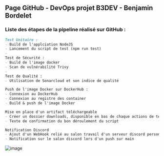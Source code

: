## Page GitHub - DevOps projet B3DEV - Benjamin Bordelet

### Liste des étapes de la pipeline réalisé sur GitHub :

```markdown
Test Unitaire :
- Build de l'applciation NodeJS
- Lancement du script de test (npm run test)
- 
Test de Sécurité :
- Build de l'image docker
- Scan de vulnérabilité Trivy
- 
Test de Qualité :
- Utilisation de Sonarcloud et son indice de qualité

Push de l'image Docker sur DockerHub :
- Connexion au DockerHub
- Connexion au registre des container
- Build & push de l'image Docker

Mise en place d'un artifact téléchargeable
- Créer un dossier downloads, disponible en bas de chaque actions de test GitHub
- Texte de confirmation du bon déroulement du script

Notification Discord
- Ajout d'un WebHook relié au salon travail d'un serveur discord personnel
- Notification sur le salon discord lors d'un push sur main
```
![image](https://user-images.githubusercontent.com/57449415/169058503-425a2d3a-4c31-4156-98b5-a32d1656c47c.png)
